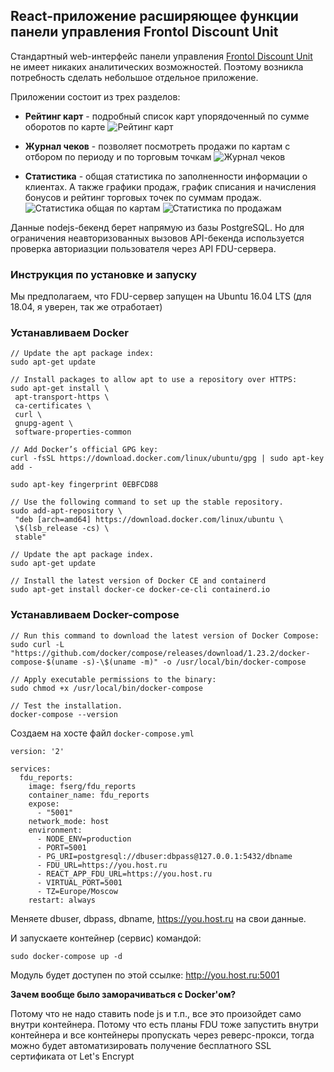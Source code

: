 ## React-приложение расширяющее функции панели управления Frontol Discount Unit

Стандартный web-интерфейс панели управления [Frontol Discount Unit](https://www.frontol.ru/catalog/frontol-discount-unit/) не имеет никаких аналитических возможностей. Поэтому возникла потребность
сделать небольшое отдельное приложение.

Приложении состоит из трех разделов:

- **Рейтинг карт** - подробный список карт упорядоченный по сумме оборотов по карте
  ![Рейтинг карт](https://minio.f-pix.ru/publicbucket/2019-03-10-fdu-artcile/0-001.png)

- **Журнал чеков** - позволяет посмотреть продажи по картам с отбором по периоду и по торговым точкам
  ![Журнал чеков](https://minio.f-pix.ru/publicbucket/2019-03-10-fdu-artcile/0-002.png)

- **Статистика** - общая статистика по заполненности информации о клиентах. А также графики продаж, график списания и начисления бонусов и рейтинг торговых точек по суммам продаж.
  ![Статистика общая по картам](https://minio.f-pix.ru/publicbucket/2019-03-10-fdu-artcile/0-003.png)
  ![Статистика по продажам](https://minio.f-pix.ru/publicbucket/2019-03-10-fdu-artcile/0-004.png)

Данные nodejs-бекенд берет напрямую из базы PostgreSQL. Но для ограничения неавторизованных вызовов API-бекенда используется проверка авториазции пользователя через API FDU-сервера.

### Инструкция по установке и запуску

Мы предполагаем, что FDU-сервер запущен на Ubuntu 16.04 LTS (для 18.04, я уверен, так же отработает)

### Устанавливаем Docker

```
// Update the apt package index:
sudo apt-get update

// Install packages to allow apt to use a repository over HTTPS:
sudo apt-get install \
 apt-transport-https \
 ca-certificates \
 curl \
 gnupg-agent \
 software-properties-common

// Add Docker’s official GPG key:
curl -fsSL https://download.docker.com/linux/ubuntu/gpg | sudo apt-key add -

sudo apt-key fingerprint 0EBFCD88

// Use the following command to set up the stable repository.
sudo add-apt-repository \
 "deb [arch=amd64] https://download.docker.com/linux/ubuntu \
 \$(lsb_release -cs) \
 stable"

// Update the apt package index.
sudo apt-get update

// Install the latest version of Docker CE and containerd
sudo apt-get install docker-ce docker-ce-cli containerd.io
```

### Устанавливаем Docker-compose

```
// Run this command to download the latest version of Docker Compose:
sudo curl -L "https://github.com/docker/compose/releases/download/1.23.2/docker-compose-$(uname -s)-\$(uname -m)" -o /usr/local/bin/docker-compose

// Apply executable permissions to the binary:
sudo chmod +x /usr/local/bin/docker-compose

// Test the installation.
docker-compose --version
```

Создаем на хосте файл `docker-compose.yml`

```
version: '2'

services:
  fdu_reports:
    image: fserg/fdu_reports
    container_name: fdu_reports
    expose:
      - "5001"
    network_mode: host
    environment:
      - NODE_ENV=production
      - PORT=5001
      - PG_URI=postgresql://dbuser:dbpass@127.0.0.1:5432/dbname
      - FDU_URL=https://you.host.ru
      - REACT_APP_FDU_URL=https://you.host.ru
      - VIRTUAL_PORT=5001
      - TZ=Europe/Moscow
    restart: always
```

Меняете dbuser, dbpass, dbname, https://you.host.ru на свои данные.

И запускаете контейнер (сервис) командой:

```
sudo docker-compose up -d
```

Модуль будет доступен по этой ссылке: http://you.host.ru:5001

**Зачем вообще было заморачиваться с Docker'ом?**

Потому что не надо ставить node js и т.п., все это произойдет само внутри контейнера.
Потому что есть планы FDU тоже запустить внутри контейнера и все контейнеры пропускать через реверс-прокси, тогда можно будет автоматизировать получение бесплатного SSL сертификата от Let's Encrypt
